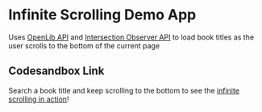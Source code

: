 # Infinite Scrolling Demo App

Uses [OpenLib API](https://openlibrary.org) and [Intersection Observer API](https://developer.mozilla.org/en-US/docs/Web/API/Intersection_Observer_API) to load book titles as the user scrolls to the bottom of the current page

## Codesandbox Link

Search a book title and keep scrolling to the bottom to see the [infinite scrolling in action](https://codesandbox.io/p/sandbox/github/AlphaZero8/infinite-scrolling-demo)!
